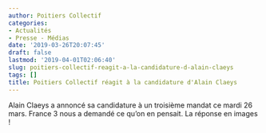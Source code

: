 ```yaml
---
author: Poitiers Collectif
categories:
- Actualités
- Presse - Médias
date: '2019-03-26T20:07:45'
draft: false
lastmod: '2019-04-01T02:06:40'
slug: poitiers-collectif-reagit-a-la-candidature-d-alain-claeys
tags: []
title: Poitiers Collectif réagit à la candidature d'Alain Claeys
---
```


Alain Claeys a annoncé sa candidature à un troisième mandat ce mardi 26 mars. France 3 nous a demandé ce qu’on en pensait. La réponse en images !
